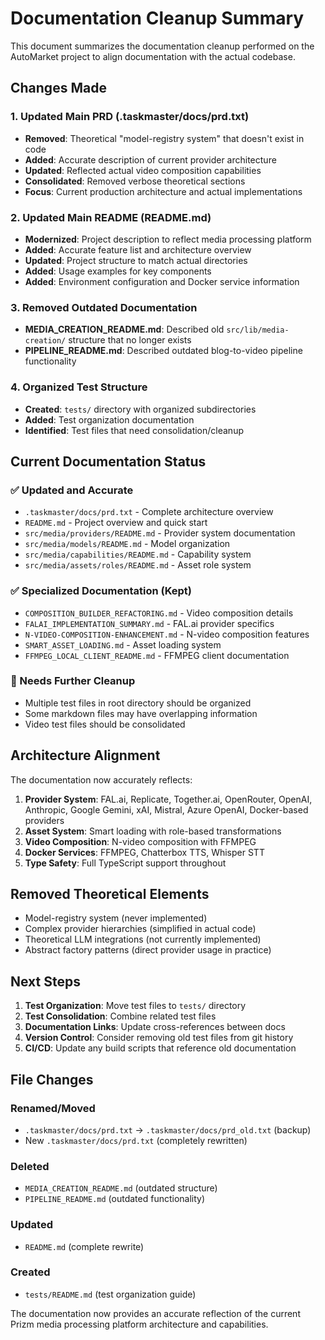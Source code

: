 # Documentation Cleanup Summary

This document summarizes the documentation cleanup performed on the AutoMarket project to align documentation with the actual codebase.

## Changes Made

### 1. Updated Main PRD (.taskmaster/docs/prd.txt)
- **Removed**: Theoretical "model-registry system" that doesn't exist in code
- **Added**: Accurate description of current provider architecture
- **Updated**: Reflected actual video composition capabilities
- **Consolidated**: Removed verbose theoretical sections
- **Focus**: Current production architecture and actual implementations

### 2. Updated Main README (README.md)
- **Modernized**: Project description to reflect media processing platform
- **Added**: Accurate feature list and architecture overview
- **Updated**: Project structure to match actual directories
- **Added**: Usage examples for key components
- **Added**: Environment configuration and Docker service information

### 3. Removed Outdated Documentation
- **MEDIA_CREATION_README.md**: Described old `src/lib/media-creation/` structure that no longer exists
- **PIPELINE_README.md**: Described outdated blog-to-video pipeline functionality

### 4. Organized Test Structure
- **Created**: `tests/` directory with organized subdirectories
- **Added**: Test organization documentation
- **Identified**: Test files that need consolidation/cleanup

## Current Documentation Status

### ✅ Updated and Accurate
- `.taskmaster/docs/prd.txt` - Complete architecture overview
- `README.md` - Project overview and quick start
- `src/media/providers/README.md` - Provider system documentation
- `src/media/models/README.md` - Model organization
- `src/media/capabilities/README.md` - Capability system
- `src/media/assets/roles/README.md` - Asset role system

### ✅ Specialized Documentation (Kept)
- `COMPOSITION_BUILDER_REFACTORING.md` - Video composition details
- `FALAI_IMPLEMENTATION_SUMMARY.md` - FAL.ai provider specifics
- `N-VIDEO-COMPOSITION-ENHANCEMENT.md` - N-video composition features
- `SMART_ASSET_LOADING.md` - Asset loading system
- `FFMPEG_LOCAL_CLIENT_README.md` - FFMPEG client documentation

### 🧹 Needs Further Cleanup
- Multiple test files in root directory should be organized
- Some markdown files may have overlapping information
- Video test files should be consolidated

## Architecture Alignment

The documentation now accurately reflects:

1. **Provider System**: FAL.ai, Replicate, Together.ai, OpenRouter, OpenAI, Anthropic, Google Gemini, xAI, Mistral, Azure OpenAI, Docker-based providers
2. **Asset System**: Smart loading with role-based transformations
3. **Video Composition**: N-video composition with FFMPEG
4. **Docker Services**: FFMPEG, Chatterbox TTS, Whisper STT
5. **Type Safety**: Full TypeScript support throughout

## Removed Theoretical Elements

- Model-registry system (never implemented)
- Complex provider hierarchies (simplified in actual code)
- Theoretical LLM integrations (not currently implemented)
- Abstract factory patterns (direct provider usage in practice)

## Next Steps

1. **Test Organization**: Move test files to `tests/` directory
2. **Test Consolidation**: Combine related test files
3. **Documentation Links**: Update cross-references between docs
4. **Version Control**: Consider removing old test files from git history
5. **CI/CD**: Update any build scripts that reference old documentation

## File Changes

### Renamed/Moved
- `.taskmaster/docs/prd.txt` → `.taskmaster/docs/prd_old.txt` (backup)
- New `.taskmaster/docs/prd.txt` (completely rewritten)

### Deleted
- `MEDIA_CREATION_README.md` (outdated structure)
- `PIPELINE_README.md` (outdated functionality)

### Updated
- `README.md` (complete rewrite)

### Created
- `tests/README.md` (test organization guide)

The documentation now provides an accurate reflection of the current Prizm media processing platform architecture and capabilities.
